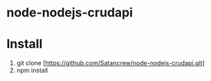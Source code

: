 # node-nodejs-crudapi

# Install

1. git clone [https://github.com/Satancrew/node-nodejs-crudapi.git]
2. npm install